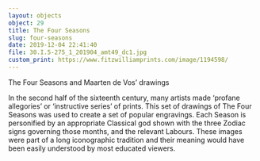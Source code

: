 ```yaml
---
layout: objects
object: 29
title: The Four Seasons
slug: four-seasons
date: 2019-12-04 22:41:40
file: 30.I.5-275_1_201904_amt49_dc1.jpg
custom_print: https://www.fitzwilliamprints.com/image/1194598/
---
```

The Four Seasons and Maarten de Vos’ drawings  

In the second half of the sixteenth century, many artists made ‘profane allegories’ or ‘instructive series’ of prints. This set of drawings of The Four Seasons was used to create a set of popular engravings. Each Season is personified by an appropriate Classical god shown with the three Zodiac signs governing those months, and the relevant Labours.  These images were part of a long iconographic  tradition and their meaning would have been easily understood by most educated viewers.
